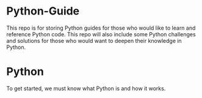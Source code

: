 # Python-Guide
This repo is for storing Python guides for those who would like to learn and reference Python code. This repo will also include some Python challenges and solutions for those who would want to deepen their knowledge in Python.

# Python
To get started, we must know what Python is and how it works.
